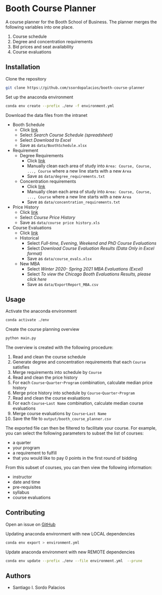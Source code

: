 # Booth Course Planner

A course planner for the Booth School of Business. The planner merges the following variables into one place.

1. Course schedule
1. Degree and concentration requirements
1. Bid prices and seat availability
1. Course evaluations

## Installation

Clone the repository

```bash
git clone https://github.com/ssordopalacios/booth-course-planner
```

Set up the anaconda environment

```bash
conda env create --prefix ./env -f environment.yml
```

Download the data files from the intranet

* Booth Schedule
  * Click [link](https://intranet.chicagobooth.edu/secure/evewkd/coursesearch/coursesearch)
  * Select *Search Course Schedule (spreadsheet)*
  * Select *Download to Excel*
  * Save as `data/BoothSchedule.xlsx`
* Requirement
  * Degree Requirements
    * Click [link](https://intranet.chicagobooth.edu/secure/evewkd/academics/cdr/course-related-information/degree-requirements)
    * Manually clean each area of study into `Area: Course, Course, ..., Course` where a new line starts with a new `Area`
    * Save as `data/degree_requirements.txt`
  * Concentration requirements
    * Click [link](https://intranet.chicagobooth.edu/secure/evewkd/academics/cdr/course-related-information/concentration-requirements)
    * Manually clean each area of study into `Area: Course, Course, ..., Course` where a new line starts with a new `Area`
    * Save as `data/concentration_requirements.txt`
* Price History
  * Click [link](https://ibid.chicagobooth.edu/registrar-student/Home.tap)
  * Select *Course Price History*
  * Save as `data/course price history.xls`
* Course Evaluations
  * Click [link](https://intranet.chicagobooth.edu/pub/coursesearch/CourseEvaluation)
  * Historical
    * Select *Full-time, Evening, Weekend and PhD Course Evaluations*
    * Select *Download Course Evaluation Results (Data Only in Excel format)*
    * Save as `data/course_evals.xlsx`
  * New MBA
    * Select *Winter 2020- Spring 2021 MBA Evaluations (Excel)*
    * Select *To view the Chicago Booth Evaluations Results, please click here*
    * Save as `data/ExportReport_MBA.csv`

## Usage

Activate the anaconda environment

```bash
conda activate ./env
```

Create the course planning overview

```bash
python main.py
```

The overview is created with the following procedure:

1. Read and clean the course schedule
1. Generate degree and concentration requirements that each `Course` satisfies
1. Merge requirements into schedule by `Course`
1. Read and clean the price history
1. For each `Course`-`Quarter`-`Program` combination, calculate median price history
1. Merge price history into schedule by `Course`-`Quarter`-`Program`
1. Read and clean the course evaluations
1. For each `Course`-`Last Name` combination, calculate median course evaluations
1. Merge course evaluations by `Course`-`Last Name`
1. Save the file to `output/booth_course_planner.csv`

The exported file can then be filtered to facilitate your course. For example, you can select the following parameters to subset the list of courses:

* a quarter
* your program
* a requirement to fulfill
* that you would like to pay 0 points in the first round of bidding

From this subset of courses, you can then view the following information:

* instructor
* date and time
* pre-requisites
* syllabus
* course evaluations

## Contributing

Open an issue on [GitHub](https://github.com/ssordopalacios/booth-course-planner/issues)

Updating anaconda environment with new LOCAL dependencies

```bash
conda env export > environment.yml
```

Update anaconda environment with new REMOTE dependencies

```bash
conda env update --prefix ./env --file environment.yml  --prune
```

## Authors

* Santiago I. Sordo Palacios
